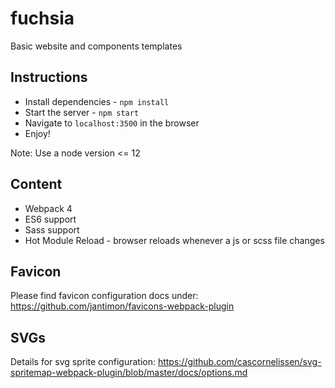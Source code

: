 # fuchsia
Basic website and components templates

## Instructions

- Install dependencies - `npm install`
- Start the server - `npm start`
- Navigate to `localhost:3500` in the browser
- Enjoy!

Note: Use a node version <= 12

## Content

- Webpack 4
- ES6 support
- Sass support
- Hot Module Reload - browser reloads whenever a js or scss file changes

## Favicon
Please find favicon configuration docs under: https://github.com/jantimon/favicons-webpack-plugin

## SVGs
Details for svg sprite configuration: https://github.com/cascornelissen/svg-spritemap-webpack-plugin/blob/master/docs/options.md
